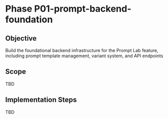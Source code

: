 # Phase P01-prompt-backend-foundation

## Objective
Build the foundational backend infrastructure for the Prompt Lab feature, including prompt template management, variant system, and API endpoints

## Scope
TBD

## Implementation Steps
TBD
